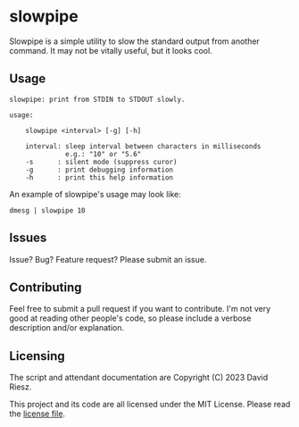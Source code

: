 # slowpipe

Slowpipe is a simple utility to slow the standard output from another command.  It may not be vitally useful, but it looks cool.

## Usage
```
slowpipe: print from STDIN to STDOUT slowly.

usage:

    slowpipe <interval> [-g] [-h]

    interval: sleep interval between characters in milliseconds
              e.g.: "10" or "5.6"
    -s      : silent mode (suppress curor)
    -g      : print debugging information
    -h      : print this help information
```

An example of slowpipe's usage may look like:
```
dmesg | slowpipe 10
```

## Issues

Issue?  Bug?  Feature request?  Please submit an issue.

## Contributing

Feel free to submit a pull request if you want to contribute.
I'm not very good at reading other people's code, so please
include a verbose description and/or explanation.

## Licensing

The script and attendant documentation are Copyright (C) 2023 David Riesz.

This project and its code are all licensed under the MIT License.
Please read the [license file](LICENSE).
